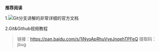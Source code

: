**推荐阅读**

1.![Git分支讲解的非常详细的官方文档](https://git-scm.com/book/zh/v1/Git-%E5%88%86%E6%94%AF-%E4%BD%95%E8%B0%93%E5%88%86%E6%94%AF)

2.Git&Github视频教程

> 链接：https://pan.baidu.com/s/1jNyoApRhuVveJnqehTPFeQ  提取码：jbug 

